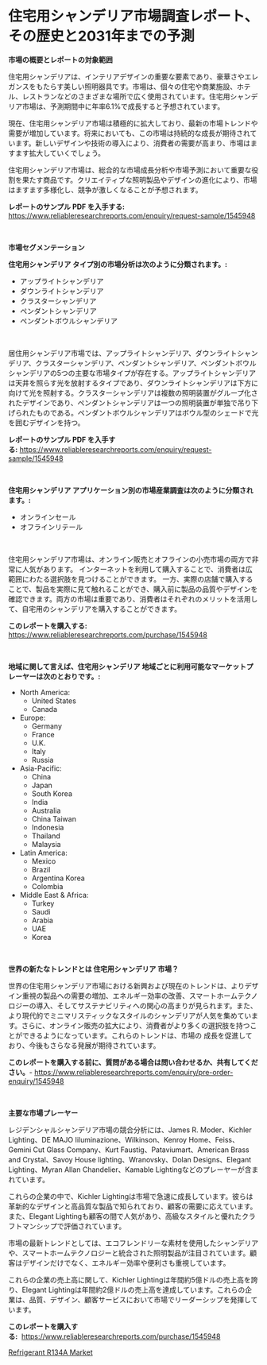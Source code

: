 <p><h1>住宅用シャンデリア市場調査レポート、その歴史と2031年までの予測</h1></p><p><strong>市場の概要とレポートの対象範囲</strong></p>
<p><p>住宅用シャンデリアは、インテリアデザインの重要な要素であり、豪華さやエレガンスをもたらす美しい照明器具です。市場は、個々の住宅や商業施設、ホテル、レストランなどのさまざまな場所で広く使用されています。住宅用シャンデリア市場は、予測期間中に年率6.1%で成長すると予想されています。</p><p>現在、住宅用シャンデリア市場は積極的に拡大しており、最新の市場トレンドや需要が増加しています。将来においても、この市場は持続的な成長が期待されています。新しいデザインや技術の導入により、消費者の需要が高まり、市場はますます拡大していくでしょう。</p><p>住宅用シャンデリア市場は、総合的な市場成長分析や市場予測において重要な役割を果たす商品です。クリエイティブな照明製品やデザインの進化により、市場はますます多様化し、競争が激しくなることが予想されます。</p></p>
<p><strong>レポートのサンプル PDF を入手する:</strong> <a href="https://www.reliableresearchreports.com/enquiry/request-sample/1545948">https://www.reliableresearchreports.com/enquiry/request-sample/1545948</a></p>
<p>&nbsp;</p>
<p><strong>市場セグメンテーション</strong></p>
<p><strong>住宅用シャンデリア タイプ別の市場分析は次のように分類されます。:</strong></p>
<p><ul><li>アップライトシャンデリア</li><li>ダウンライトシャンデリア</li><li>クラスターシャンデリア</li><li>ペンダントシャンデリア</li><li>ペンダントボウルシャンデリア</li></ul></p>
<p>&nbsp;</p>
<p><p>居住用シャンデリア市場では、アップライトシャンデリア、ダウンライトシャンデリア、クラスターシャンデリア、ペンダントシャンデリア、ペンダントボウルシャンデリアの5つの主要な市場タイプが存在する。アップライトシャンデリアは天井を照らす光を放射するタイプであり、ダウンライトシャンデリアは下方に向けて光を照射する。クラスターシャンデリアは複数の照明装置がグループ化されたデザインであり、ペンダントシャンデリアは一つの照明装置が単独で吊り下げられたものである。ペンダントボウルシャンデリアはボウル型のシェードで光を囲むデザインを持つ。</p></p>
<p><strong>レポートのサンプル PDF を入手する:</strong>&nbsp;<a href="https://www.reliableresearchreports.com/enquiry/request-sample/1545948">https://www.reliableresearchreports.com/enquiry/request-sample/1545948</a></p>
<p>&nbsp;</p>
<p><strong> 住宅用シャンデリア アプリケーション別の市場産業調査は次のように分類されます。:</strong></p>
<p><ul><li>オンラインセール</li><li>オフラインリテール</li></ul></p>
<p>&nbsp;</p>
<p><p>住宅用シャンデリア市場は、オンライン販売とオフラインの小売市場の両方で非常に人気があります。 インターネットを利用して購入することで、消費者は広範囲にわたる選択肢を見つけることができます。 一方、実際の店舗で購入することで、製品を実際に見て触れることができ、購入前に製品の品質やデザインを確認できます。両方の市場は重要であり、消費者はそれぞれのメリットを活用して、自宅用のシャンデリアを購入することができます。</p></p>
<p><strong>このレポートを購入する:</strong>&nbsp; <a href="https://www.reliableresearchreports.com/purchase/1545948">https://www.reliableresearchreports.com/purchase/1545948</a></p>
<p>&nbsp;</p>
<p><strong>地域に関して言えば、住宅用シャンデリア 地域ごとに利用可能なマーケットプレーヤーは次のとおりです。:</strong></p>
<p><ul>
    <li>
        North America:
        <ul>
            <li>United States</li>
            <li>Canada</li>
        </ul>
    </li>
    <li>
        Europe:
        <ul>
            <li>Germany</li>
            <li>France</li>
            <li>U.K.</li>
            <li>Italy</li>
            <li>Russia</li>
        </ul>
    </li>
    <li>
        Asia-Pacific:
        <ul>
            <li>China</li>
            <li>Japan</li>
            <li>South Korea</li>
            <li>India</li>
            <li>Australia</li>
            <li>China Taiwan</li>
            <li>Indonesia</li>
            <li>Thailand</li>
            <li>Malaysia</li>
        </ul>
    </li>
    <li>
        Latin America:
        <ul>
            <li>Mexico</li>
            <li>Brazil</li>
            <li>Argentina Korea</li>
            <li>Colombia</li>
        </ul>
    </li>
    <li>
        Middle East & Africa:
        <ul>
            <li>Turkey</li>
            <li>Saudi</li>
            <li>Arabia</li>
            <li>UAE</li>
            <li>Korea</li>
        </ul>
    </li>
    </ul></p>
<p>&nbsp;</p>
<p><strong>世界の新たなトレンドとは 住宅用シャンデリア 市場？</strong></p>
<p><p>世界の住宅用シャンデリア市場における新興および現在のトレンドは、よりデザイン重視の製品への需要の増加、エネルギー効率の改善、スマートホームテクノロジーの導入、そしてサステナビリティへの関心の高まりが見られます。また、より現代的でミニマリスティックなスタイルのシャンデリアが人気を集めています。さらに、オンライン販売の拡大により、消費者がより多くの選択肢を持つことができるようになっています。これらのトレンドは、市場の 成長を促進しており、今後もさらなる発展が期待されています。</p></p>
<p><strong>このレポートを購入する前に、質問がある場合は問い合わせるか、共有してください。</strong>- <a href="https://www.reliableresearchreports.com/enquiry/pre-order-enquiry/1545948">https://www.reliableresearchreports.com/enquiry/pre-order-enquiry/1545948</a></p>
<p>&nbsp;</p>
<p><strong>主要な市場プレーヤー</strong></p>
<p><p>レジデンシャルシャンデリア市場の競合分析には、James R. Moder、Kichler Lighting、DE MAJO Iiluminazione、Wilkinson、Kenroy Home、Feiss、Gemini Cut Glass Company、Kurt Faustig、Pataviumart、American Brass and Crystal、Savoy House lighting、Wranovsky、Dolan Designs、Elegant Lighting、Myran Allan Chandelier、Kamable Lightingなどのプレーヤーが含まれています。</p><p>これらの企業の中で、Kichler Lightingは市場で急速に成長しています。彼らは革新的なデザインと高品質な製品で知られており、顧客の需要に応えています。また、Elegant Lightingも顧客の間で人気があり、高級なスタイルと優れたクラフトマンシップで評価されています。</p><p>市場の最新トレンドとしては、エコフレンドリーな素材を使用したシャンデリアや、スマートホームテクノロジーと統合された照明製品が注目されています。顧客はデザインだけでなく、エネルギー効率や便利さも重視しています。</p><p>これらの企業の売上高に関して、Kichler Lightingは年間約5億ドルの売上高を誇り、Elegant Lightingは年間約2億ドルの売上高を達成しています。これらの企業は、品質、デザイン、顧客サービスにおいて市場でリーダーシップを発揮しています。</p></p>
<p><strong>このレポートを購入する:</strong>&nbsp;&nbsp;<a href="https://www.reliableresearchreports.com/purchase/1545948">https://www.reliableresearchreports.com/purchase/1545948</a></p>
<p><p><a href="https://glittery-fuchsia-86a.notion.site/Refrigerant-R134A-Market-Research-Report-Forecasted-for-Period-from-2024-2031-by-Market-Type-Mar-9706bc70c91540ec96fe91dfd3a7c80d">Refrigerant R134A Market</a></p></p>